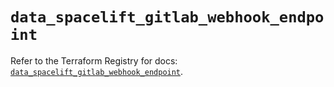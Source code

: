 # `data_spacelift_gitlab_webhook_endpoint`

Refer to the Terraform Registry for docs: [`data_spacelift_gitlab_webhook_endpoint`](https://registry.terraform.io/providers/spacelift-io/spacelift/1.27.0/docs/data-sources/gitlab_webhook_endpoint).
